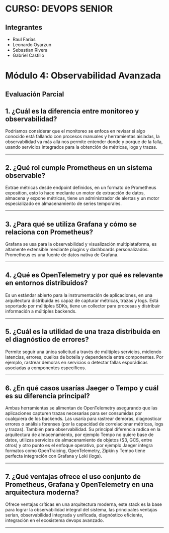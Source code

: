 # CURSO: DEVOPS SENIOR

## Integrantes
* Raul Farías
* Leonardo Oyarzun
* Sebastían Rivera
* Gabriel Castillo

# Módulo 4: Observabilidad Avanzada

## Evaluación Parcial

## 1. ¿Cuál es la diferencia entre monitoreo y observabilidad?

Podríamos considerar que el monitoreo se enfoca en revisar si algo conocido está fallando con procesos manuales y herramientas aisladas, la observabilidad va más allá nos permite entender donde y porque de la falla, usando servicios integrados para la obtención de métricas, logs y trazas.

---

## 2. ¿Qué rol cumple Prometheus en un sistema observable?

Extrae métricas desde endpoint definidos, en un formato de Prometheus exposition, esto lo hace mediante un motor de extracción de datos, almacena y expone métricas, tiene un administrador de alertas y un motor especializado en almacenamiento de series temporales. 

---

## 3.  ¿Para qué se utiliza Grafana y cómo se relaciona con Prometheus?

Grafana se usa para la observabilidad y visualización multiplataforma, es altamente extensible mediante plugins y dashboards personalizados. Prometheus es una fuente de datos nativa de Grafana.

---

## 4.  ¿Qué es OpenTelemetry y por qué es relevante en entornos distribuidos?

Es un estándar abierto para la instrumentación de aplicaciones, en una arquitectura distribuida es capaz de capturar métricas, trazas y logs. Está soportado por múltiples SDKs, tiene un collector para procesas y distribuir información a múltiples backends.

---

## 5. ¿Cuál es la utilidad de una traza distribuida en el diagnóstico de errores?

Permite seguir una única solicitud a través de múltiples servicios, midiendo latencias, errores, cuellos de botella y dependencia entre componentes. Por ejemplo, rastrear demoras en servicios o detectar fallas esporádicas asociadas a componentes específicos.

---

## 6. ¿En qué casos usarías Jaeger o Tempo y cuál es su diferencia principal?

Ambas herramientas se alimentan de OpenTelemetry asegurando que las aplicaciones capturen trazas necesarias para ser consumidas por cualquiera de los backends. Las usaría para rastrear demoras, diagnosticar errores o análisis forenses (por la capacidad de correlacionar métricas, logs y trazas). También para observabilidad. Su principal diferencia radica en la arquitectura de almacenamiento, por ejemplo Tempo no quiere base de datos, utilizas servicios de almacenamiento de objetos (S3, GCS, entre otros) y otro punto es el enfoque operativo, por ejemplo Jaeger integra formatos como OpenTraicing, OpenTelemetry, Zipkin y Tempo tiene perfecta integración con Grafana y Loki (logs).

---

## 7. ¿Qué ventajas ofrece el uso conjunto de Prometheus, Grafana y OpenTelemetry en una arquitectura moderna?

Ofrece ventajas críticas en una arquitectura moderna, este stack es la base para lograr la observabilidad integral del sistema, las principales ventajas serían, observabilidad integrada y unificada, diagnóstico eficiente, integración en el ecosistema devops avanzado.

---

